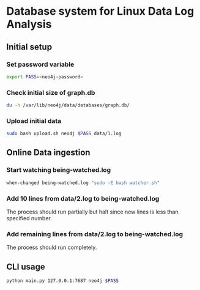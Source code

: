 # Database system for Linux Data Log Analysis

## Initial setup

### Set password variable
```bash
export PASS=<neo4j-password>
```

### Check initial size of graph.db
```bash
du -h /var/lib/neo4j/data/databases/graph.db/
```

### Upload initial data
```bash
sudo bash upload.sh neo4j $PASS data/1.log
```

## Online Data ingestion

### Start watching being-watched.log
```bash
when-changed being-watched.log "sudo -E bash watcher.sh"
```

### Add 10 lines from data/2.log to being-watched.log

The process should run partially but halt since new lines is less than specified number.

### Add remaining lines from data/2.log to being-watched.log

The process should run completely.

## CLI usage

```bash
python main.py 127.0.0.1:7687 neo4j $PASS
```